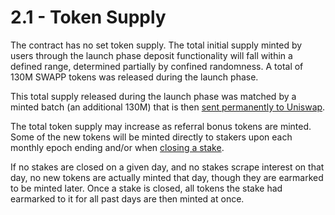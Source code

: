 # 2.1 - Token Supply

The contract has no set token supply. The total initial supply minted by users through the launch phase deposit functionality will fall within a defined range, determined partially by confined randomness. A total of 130M SWAPP tokens was released during the launch phase.

This total supply released during the launch phase was matched by a minted batch (an additional 130M) that is then [sent permanently to Uniswap](liquidity-transformer-epoch.md).

The total token supply may increase as referral bonus tokens are minted. Some of the new tokens will be minted directly to stakers upon each monthly epoch ending and/or when [closing a stake](closing-stakes.md).

If no stakes are closed on a given day, and no stakes scrape interest on that day, no new tokens are actually minted that day, though they are earmarked to be minted later. Once a stake is closed, all tokens the stake had earmarked to it for all past days are then minted at once.
